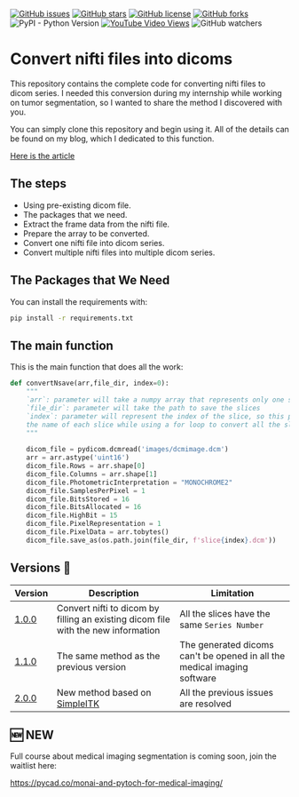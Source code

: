 [![GitHub issues](https://img.shields.io/github/issues/amine0110/nifti2dicom)](https://github.com/amine0110/nifti2dicom/issues) [![GitHub stars](https://img.shields.io/github/stars/amine0110/nifti2dicom)](https://github.com/amine0110/nifti2dicom/stargazers) [![GitHub license](https://img.shields.io/github/license/amine0110/nifti2dicom)](https://github.com/amine0110/nifti2dicom) [![GitHub forks](https://img.shields.io/github/forks/amine0110/nifti2dicom)](https://github.com/amine0110/nifti2dicom/network) ![PyPI - Python Version](https://img.shields.io/pypi/pyversions/pydicom)  [![YouTube Video Views](https://img.shields.io/youtube/views/xJ27jQVnh1M?style=social)](https://youtu.be/xJ27jQVnh1M) ![GitHub watchers](https://img.shields.io/github/watchers/amine0110/nifti2dicom?style=social)
# Convert nifti files into dicoms

This repository contains the complete code for converting nifti files to dicom series. I needed this conversion during my internship while working on tumor segmentation, so I wanted to share the method I discovered with you.

You can simply clone this repository and begin using it. All of the details can be found on my blog, which I dedicated to this function.

[Here is the article](https://pycad.co/nifti2dicom/)

## The steps

- Using pre-existing dicom file.
- The packages that we need.
- Extract the frame data from the nifti file.
- Prepare the array to be converted.
- Convert one nifti file into dicom series.
- Convert multiple nifti files into multiple dicom series.

## The Packages that We Need
You can install the requirements with:

```bash
pip install -r requirements.txt
```

## The main function

This is the main function that does all the work:

```python
def convertNsave(arr,file_dir, index=0):
    """
    `arr`: parameter will take a numpy array that represents only one slice.
    `file_dir`: parameter will take the path to save the slices
    `index`: parameter will represent the index of the slice, so this parameter will be used to put 
    the name of each slice while using a for loop to convert all the slices
    """
    
    dicom_file = pydicom.dcmread('images/dcmimage.dcm')
    arr = arr.astype('uint16')
    dicom_file.Rows = arr.shape[0]
    dicom_file.Columns = arr.shape[1]
    dicom_file.PhotometricInterpretation = "MONOCHROME2"
    dicom_file.SamplesPerPixel = 1
    dicom_file.BitsStored = 16
    dicom_file.BitsAllocated = 16
    dicom_file.HighBit = 15
    dicom_file.PixelRepresentation = 1
    dicom_file.PixelData = arr.tobytes()
    dicom_file.save_as(os.path.join(file_dir, f'slice{index}.dcm'))
```

## Versions 🚀
| Version | Description| Limitation |
| --- | --- | --- |
| [1.0.0](https://github.com/amine0110/nifti2dicom/releases/tag/v1.0.0) | Convert nifti to dicom by filling an existing dicom file with the new information | All the slices have the same `Series Number` | 
| [1.1.0](https://github.com/amine0110/nifti2dicom/releases/tag/v1.1.0) | The same method as the previous version | The generated dicoms can't be opened in all the medical imaging software |
| [2.0.0](https://github.com/amine0110/nifti2dicom/releases/tag/v2.0.0) | New method based on [SimpleITK](https://simpleitk.readthedocs.io/en/next/Examples/DicomSeriesFromArray/Documentation.html) | All the previous issues are resolved |


## 🆕 NEW

Full course about medical imaging segmentation is coming soon, join the waitlist here:

https://pycad.co/monai-and-pytoch-for-medical-imaging/
